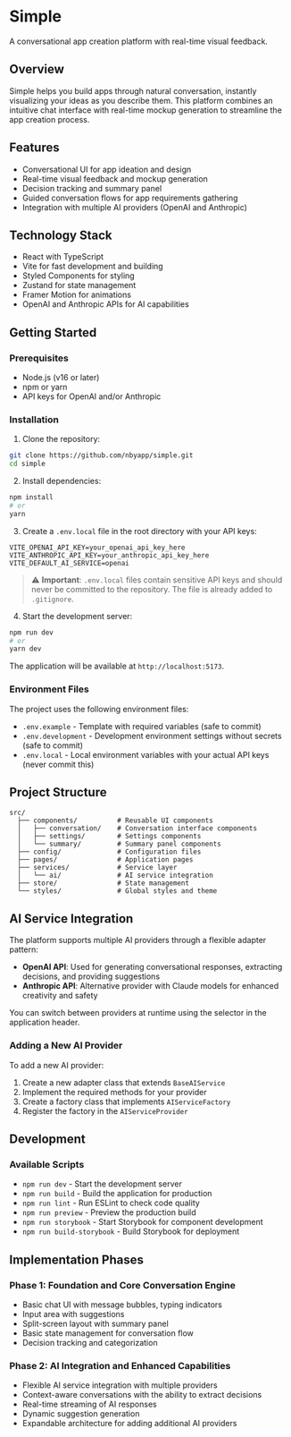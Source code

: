 # Simple

A conversational app creation platform with real-time visual feedback.

## Overview

Simple helps you build apps through natural conversation, instantly visualizing your ideas as you describe them. This platform combines an intuitive chat interface with real-time mockup generation to streamline the app creation process.

## Features

- Conversational UI for app ideation and design
- Real-time visual feedback and mockup generation
- Decision tracking and summary panel
- Guided conversation flows for app requirements gathering
- Integration with multiple AI providers (OpenAI and Anthropic)

## Technology Stack

- React with TypeScript
- Vite for fast development and building
- Styled Components for styling
- Zustand for state management
- Framer Motion for animations
- OpenAI and Anthropic APIs for AI capabilities

## Getting Started

### Prerequisites

- Node.js (v16 or later)
- npm or yarn
- API keys for OpenAI and/or Anthropic

### Installation

1. Clone the repository:

```bash
git clone https://github.com/nbyapp/simple.git
cd simple
```

2. Install dependencies:

```bash
npm install
# or
yarn
```

3. Create a `.env.local` file in the root directory with your API keys:

```
VITE_OPENAI_API_KEY=your_openai_api_key_here
VITE_ANTHROPIC_API_KEY=your_anthropic_api_key_here
VITE_DEFAULT_AI_SERVICE=openai
```

> ⚠️ **Important**: `.env.local` files contain sensitive API keys and should never be committed to the repository. The file is already added to `.gitignore`.

4. Start the development server:

```bash
npm run dev
# or
yarn dev
```

The application will be available at `http://localhost:5173`.

### Environment Files

The project uses the following environment files:

- `.env.example` - Template with required variables (safe to commit)
- `.env.development` - Development environment settings without secrets (safe to commit)
- `.env.local` - Local environment variables with your actual API keys (never commit this)

## Project Structure

```
src/
  ├── components/          # Reusable UI components
  │   ├── conversation/    # Conversation interface components
  │   ├── settings/        # Settings components
  │   └── summary/         # Summary panel components
  ├── config/              # Configuration files
  ├── pages/               # Application pages
  ├── services/            # Service layer
  │   └── ai/              # AI service integration
  ├── store/               # State management
  └── styles/              # Global styles and theme
```

## AI Service Integration

The platform supports multiple AI providers through a flexible adapter pattern:

- **OpenAI API**: Used for generating conversational responses, extracting decisions, and providing suggestions
- **Anthropic API**: Alternative provider with Claude models for enhanced creativity and safety

You can switch between providers at runtime using the selector in the application header.

### Adding a New AI Provider

To add a new AI provider:

1. Create a new adapter class that extends `BaseAIService`
2. Implement the required methods for your provider
3. Create a factory class that implements `AIServiceFactory`
4. Register the factory in the `AIServiceProvider`

## Development

### Available Scripts

- `npm run dev` - Start the development server
- `npm run build` - Build the application for production
- `npm run lint` - Run ESLint to check code quality
- `npm run preview` - Preview the production build
- `npm run storybook` - Start Storybook for component development
- `npm run build-storybook` - Build Storybook for deployment

## Implementation Phases

### Phase 1: Foundation and Core Conversation Engine

- Basic chat UI with message bubbles, typing indicators
- Input area with suggestions
- Split-screen layout with summary panel
- Basic state management for conversation flow
- Decision tracking and categorization

### Phase 2: AI Integration and Enhanced Capabilities

- Flexible AI service integration with multiple providers
- Context-aware conversations with the ability to extract decisions
- Real-time streaming of AI responses
- Dynamic suggestion generation
- Expandable architecture for adding additional AI providers
